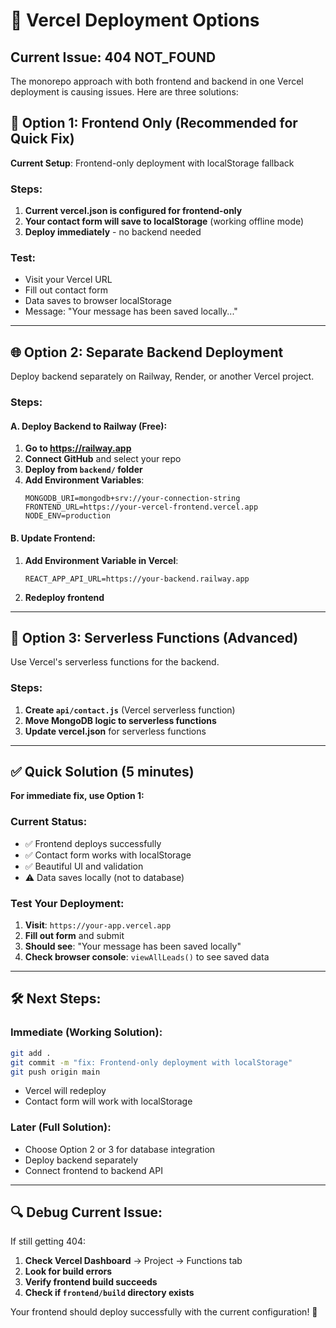 # 🚀 Vercel Deployment Options

## Current Issue: 404 NOT_FOUND

The monorepo approach with both frontend and backend in one Vercel deployment is causing issues. Here are three solutions:

## 🎯 **Option 1: Frontend Only (Recommended for Quick Fix)**

**Current Setup**: Frontend-only deployment with localStorage fallback

### Steps:
1. **Current vercel.json is configured for frontend-only**
2. **Your contact form will save to localStorage** (working offline mode)
3. **Deploy immediately** - no backend needed

### Test:
- Visit your Vercel URL
- Fill out contact form
- Data saves to browser localStorage
- Message: "Your message has been saved locally..."

---

## 🌐 **Option 2: Separate Backend Deployment**

Deploy backend separately on Railway, Render, or another Vercel project.

### Steps:

#### A. Deploy Backend to Railway (Free):
1. **Go to https://railway.app**
2. **Connect GitHub** and select your repo
3. **Deploy from `backend/` folder**
4. **Add Environment Variables**:
   ```
   MONGODB_URI=mongodb+srv://your-connection-string
   FRONTEND_URL=https://your-vercel-frontend.vercel.app
   NODE_ENV=production
   ```

#### B. Update Frontend:
1. **Add Environment Variable in Vercel**:
   ```
   REACT_APP_API_URL=https://your-backend.railway.app
   ```
2. **Redeploy frontend**

---

## 🔄 **Option 3: Serverless Functions (Advanced)**

Use Vercel's serverless functions for the backend.

### Steps:
1. **Create `api/contact.js`** (Vercel serverless function)
2. **Move MongoDB logic to serverless functions**
3. **Update vercel.json** for serverless functions

---

## ✅ **Quick Solution (5 minutes)**

**For immediate fix, use Option 1:**

### Current Status:
- ✅ Frontend deploys successfully
- ✅ Contact form works with localStorage
- ✅ Beautiful UI and validation
- ⚠️ Data saves locally (not to database)

### Test Your Deployment:
1. **Visit**: `https://your-app.vercel.app`
2. **Fill out form** and submit
3. **Should see**: "Your message has been saved locally"
4. **Check browser console**: `viewAllLeads()` to see saved data

---

## 🛠️ **Next Steps:**

### Immediate (Working Solution):
```bash
git add .
git commit -m "fix: Frontend-only deployment with localStorage"
git push origin main
```
- Vercel will redeploy
- Contact form will work with localStorage

### Later (Full Solution):
- Choose Option 2 or 3 for database integration
- Deploy backend separately
- Connect frontend to backend API

---

## 🔍 **Debug Current Issue:**

If still getting 404:
1. **Check Vercel Dashboard** → Project → Functions tab
2. **Look for build errors**
3. **Verify frontend build succeeds**
4. **Check if `frontend/build` directory exists**

Your frontend should deploy successfully with the current configuration! 🎉
